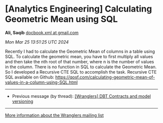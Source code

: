 


[Analytics Engineering] Calculating Geometric Mean using SQL
============================================================


**Ali, Saqib**
[docbook.xml at gmail.com](mailto:wranglers%40analyticsengineering.net?Subject=Re%3A%20%5BWranglers%5D%20Calculating%20Geometric%20Mean%20using%20SQL&In-Reply-To=%3CCABDm0O86L545pUMCqXy0aH2HHAL_ZomOC7vcGBZkxgrC0NbDuw%40mail.gmail.com%3E "[Wranglers] Calculating Geometric Mean using SQL")   

*Mon Mar 25 13:51:25 UTC 2024*  

Recently I had to calculate the Geometric Mean of columns in a table using
SQL. To calculate the geometric mean, you have to first multiply all values
and then take the nth root of that number, where n is the number of values
in the column. There is no function in SQL to calculate the Geometric Mean.
So I developed a Recursive CTE SQL to accomplish the task. Recursive CTE
SQL available on Github:
<https://qosf.com/calculating-geometric-mean-of-values-in-a-column-using-SQL.html>
  
  




---


* Previous message (by thread): [[Wranglers] DBT Contracts and model versioning](000024.html)




---


[More information about the Wranglers
mailing list](https://analyticsengineering.net/mailman/listinfo/wranglers)  




